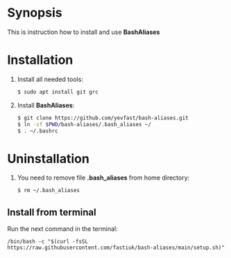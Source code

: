 # Synopsis
This is instruction how to install and use **BashAliases**

# Installation
1. Install all needed tools:

    ```sh
    $ sudo apt install git grc
    ```
    
2. Install **BashAliases**:

    ```sh
    $ git clone https://github.com/yevfast/bash-aliases.git
    $ ln -sf $PWD/bash-aliases/.bash_aliases ~/
    $ . ~/.bashrc
    ```

# Uninstallation
1. You need to remove file **.bash_aliases** from home directory:

    ```sh
    $ rm ~/.bash_aliases
    ```
## Install from terminal
Run the next command in the terminal:
```
/bin/bash -c "$(curl -fsSL https://raw.githubusercontent.com/fastiuk/bash-aliases/main/setup.sh)"
```
